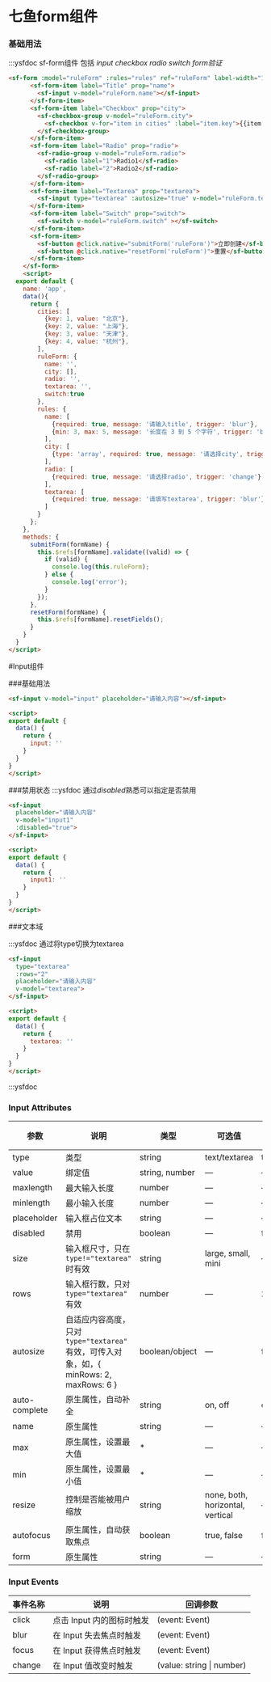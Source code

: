 # 七鱼form组件

### 基础用法

:::ysfdoc sf-form组件 包括  *input* *checkbox* *radio*  *switch* *form验证*  


```html
<sf-form :model="ruleForm" :rules="rules" ref="ruleForm" label-width="100px" class="ruleForm">
      <sf-form-item label="Title" prop="name">
        <sf-input v-model="ruleForm.name"></sf-input>
      </sf-form-item>
      <sf-form-item label="Checkbox" prop="city">
        <sf-checkbox-group v-model="ruleForm.city">
          <sf-checkbox v-for="item in cities" :label="item.key">{{item.value}}</sf-checkbox>
        </sf-checkbox-group>
      </sf-form-item>
      <sf-form-item label="Radio" prop="radio">
        <sf-radio-group v-model="ruleForm.radio">
          <sf-radio label="1">Radio1</sf-radio>
          <sf-radio label="2">Radio2</sf-radio>
        </sf-radio-group>
      </sf-form-item>
      <sf-form-item label="Textarea" prop="textarea">
        <sf-input type="textarea" :autosize="true" v-model="ruleForm.textarea"></sf-input>
      </sf-form-item>
      <sf-form-item label="Switch" prop="switch">
        <sf-switch v-model="ruleForm.switch" ></sf-switch>
      </sf-form-item>
      <sf-form-item>
        <sf-button @click.native="submitForm('ruleForm')">立即创建</sf-button>
        <sf-button @click.native="resetForm('ruleForm')">重置</sf-button>
      </sf-form-item>
    </sf-form>
    <script>
  export default {
    name: 'app',
    data(){
      return {
        cities: [
          {key: 1, value: "北京"},
          {key: 2, value: "上海"},
          {key: 3, value: "天津"},
          {key: 4, value: "杭州"},
        ],
        ruleForm: {
          name: '',
          city: [],
          radio: '',
          textarea: '',
          switch:true
        },
        rules: {
          name: [
            {required: true, message: '请输入title', trigger: 'blur'},
            {min: 3, max: 5, message: '长度在 3 到 5 个字符', trigger: 'blur'}
          ],
          city: [
            {type: 'array', required: true, message: '请选择city', trigger: 'change'}
          ],
          radio: [
            {required: true, message: '请选择radio', trigger: 'change'}
          ],
          textarea: [
            {required: true, message: '请填写textarea', trigger: 'blur'}
          ]
        }
      };
    },
    methods: {
      submitForm(formName) {
        this.$refs[formName].validate((valid) => {
          if (valid) {
            console.log(this.ruleForm);
          } else {
            console.log('error');
          }
        });
      },
      resetForm(formName) {
        this.$refs[formName].resetFields();
      }
    }
  }
</script>
  ```


#Input组件

###基础用法

```html
<sf-input v-model="input" placeholder="请输入内容"></sf-input>

<script>
export default {
  data() {
    return {
      input: ''
    }
  }
}
</script>
```

###禁用状态
:::ysfdoc 通过*disabled*熟悉可以指定是否禁用
```html
<sf-input
  placeholder="请输入内容"
  v-model="input1"
  :disabled="true">
</sf-input>

<script>
export default {
  data() {
    return {
      input1: ''
    }
  }
}
</script>
```

###文本域

:::ysfdoc 通过将type切换为textarea

```html
<sf-input
  type="textarea"
  :rows="2"
  placeholder="请输入内容"
  v-model="textarea">
</sf-input>

<script>
export default {
  data() {
    return {
      textarea: ''
    }
  }
}
</script>
```

:::ysfdoc

### Input Attributes

| 参数          | 说明            | 类型            | 可选值                 | 默认值   |
|-------------  |---------------- |---------------- |---------------------- |-------- |
| type         | 类型   | string  | text/textarea | text |
| value         | 绑定值           | string, number  | — | — |
| maxlength     | 最大输入长度      | number          |  —  | — |
| minlength     | 最小输入长度      | number          | — | — |
| placeholder   | 输入框占位文本    | string          | — | — |
| disabled      | 禁用            | boolean         | — | false   |
| size          | 输入框尺寸，只在 `type!="textarea"` 时有效      | string          | large, small, mini  | — |
| rows          | 输入框行数，只对 `type="textarea"` 有效  |  number | — |  2   |
| autosize      | 自适应内容高度，只对 `type="textarea"` 有效，可传入对象，如，{ minRows: 2, maxRows: 6 }  |  boolean/object | — |  false   |
| auto-complete | 原生属性，自动补全 | string | on, off | off |
| name | 原生属性 | string | — | — |
| max | 原生属性，设置最大值 | * | — | — |
| min | 原生属性，设置最小值 | * | — | — |
| resize | 控制是否能被用户缩放 | string | none, both, horizontal, vertical | — |
| autofocus | 原生属性，自动获取焦点 | boolean | true, false | false |
| form | 原生属性 | string | — | — |

### Input Events
| 事件名称 | 说明 | 回调参数 |
|---------|--------|---------|
| click | 点击 Input 内的图标时触发 | (event: Event) |
| blur | 在 Input 失去焦点时触发 | (event: Event) |
| focus | 在 Input 获得焦点时触发 | (event: Event) |
| change | 在 Input 值改变时触发 | (value: string \| number) |

